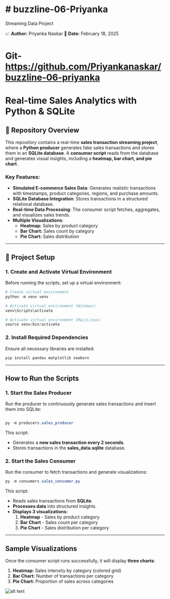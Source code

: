 # # buzzline-06-Priyanka
 Streaming Data Project

📈 **Author:** Priyanka Naskar 
📅 **Date:** February 18, 2025  
# Git- https://github.com/Priyankanaskar/buzzline-06-priyanka
#  Real-time Sales Analytics with Python & SQLite

## 📂 Repository Overview
This repository contains a real-time **sales transaction streaming project**, where a **Python producer** generates fake sales transactions and stores them in an **SQLite database**. A **consumer script** reads from the database and generates visual insights, including a **heatmap, bar chart, and pie chart**.

###  **Key Features:**
- **Simulated E-commerce Sales Data**: Generates realistic transactions with timestamps, product categories, regions, and purchase amounts.
- **SQLite Database Integration**: Stores transactions in a structured relational database.
- **Real-time Data Processing**: The consumer script fetches, aggregates, and visualizes sales trends.
- **Multiple Visualizations**:
  - **Heatmap:** Sales by product category
  - **Bar Chart:** Sales count by category
  - **Pie Chart:** Sales distribution

---
## 🚀 **Project Setup**
### **1️. Create and Activate Virtual Environment**
Before running the scripts, set up a virtual environment:
```powershell
# Create virtual environment
python -m venv venv

# Activate virtual environment (Windows)
venv\Scripts\activate

# Activate virtual environment (Mac/Linux)
source venv/bin/activate
```

### **2️. Install Required Dependencies**
Ensure all necessary libraries are installed:
```powershell
pip install pandas matplotlib seaborn
```
---
##  **How to Run the Scripts**
### **1️. Start the Sales Producer**
Run the producer to continuously generate sales transactions and insert them into SQLite:
```powershell

py -m producers.sales_producer
```
This script:
- Generates a **new sales transaction every 2 seconds**.
- Stores transactions in the **sales_data.sqlite** database.

### **2️. Start the Sales Consumer**
Run the consumer to fetch transactions and generate visualizations:
```powershell
py -m consumers.sales_consumer.py
```
This script:
- Reads sales transactions from **SQLite**.
- **Processes data** into structured insights.
- **Displays 3 visualizations:**
  1. **Heatmap** - Sales by product category
  2. **Bar Chart** - Sales count per category
  3. **Pie Chart** - Sales distribution per category

---
##  **Sample Visualizations**
Once the consumer script runs successfully, it will display **three charts**:
1. **Heatmap:** Sales intensity by category (colored grid)
2. **Bar Chart:** Number of transactions per category
3. **Pie Chart:** Proportion of sales across categories

![alt text]("png">)



